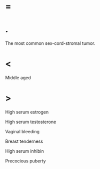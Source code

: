 # =

# .

The most common sex-cord-stromal tumor.

# <

Middle aged

# >

High serum estrogen

High serum testosterone

Vaginal bleeding

Breast tenderness

High serum inhibin

Precocious puberty

